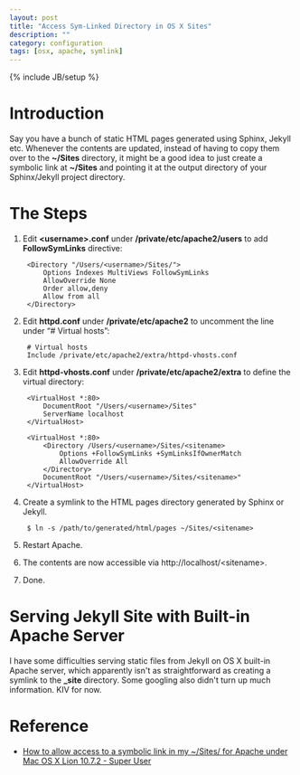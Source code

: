```yaml
---
layout: post
title: "Access Sym-Linked Directory in OS X Sites"
description: ""
category: configuration
tags: [osx, apache, symlink]
---
```

{% include JB/setup %}


# Introduction #

Say you have a bunch of static HTML pages generated using Sphinx, Jekyll etc. Whenever the contents are updated, instead of having to copy them over to the **~/Sites** directory, it might be a good idea to just create a symbolic link at **~/Sites** and pointing it at the output directory of your Sphinx/Jekyll project directory. 

# The Steps #

1. Edit **&lt;username&gt;.conf** under **/private/etc/apache2/users** to add **FollowSymLinks** directive:

		<Directory "/Users/<username>/Sites/">
		    Options Indexes MultiViews FollowSymLinks
		    AllowOverride None
		    Order allow,deny
		    Allow from all
		</Directory>
	
2. Edit **httpd.conf** under **/private/etc/apache2** to uncomment the line under “# Virtual hosts”:

		# Virtual hosts
		Include /private/etc/apache2/extra/httpd-vhosts.conf

3. Edit **httpd-vhosts.conf** under **/private/etc/apache2/extra** to define the virtual directory:

		<VirtualHost *:80>
			DocumentRoot "/Users/<username>/Sites"
			ServerName localhost
		</VirtualHost>

		<VirtualHost *:80>
	    	<Directory /Users/<username>/Sites/<sitename>
	        	Options +FollowSymLinks +SymLinksIfOwnerMatch
	        	AllowOverride All
	    	</Directory>
	    	DocumentRoot "/Users/<username>/Sites/<sitename>"
		</VirtualHost>

4. Create a symlink to the HTML pages directory generated by Sphinx or Jekyll.

		$ ln -s /path/to/generated/html/pages ~/Sites/<sitename>
	
5. Restart Apache.

6. The contents are now accessible via http://localhost/&lt;sitename&gt;.

7. Done.


# Serving Jekyll Site with Built-in Apache Server #

I have some difficulties serving static files from Jekyll on OS X built-in Apache server, which apparently isn't as straightforward as creating a symlink to the **\_site** directory. Some googling also didn't turn up much information. KIV for now.


# Reference #

* [How to allow access to a symbolic link in my ~/Sites/ for Apache under Mac OS X Lion 10.7.2 - Super User](http://superuser.com/a/362964)
